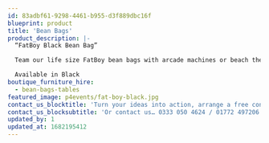 ```yaml
---
id: 83adbf61-9298-4461-b955-d3f889dbc16f
blueprint: product
title: 'Bean Bags'
product_description: |-
  “FatBoy Black Bean Bag”

  Team our life size FatBoy bean bags with arcade machines or beach themes for an impressive yet informal seating area.

  Available in Black
boutique_furniture_hire:
  - bean-bags-tables
featured_image: p4events/fat-boy-black.jpg
contact_us_blocktitle: 'Turn your ideas into action, arrange a free consultation'
contact_us_blocksubtitle: 'Or contact us… 0333 050 4624 / 01772 497206 or email us: info@p4events.co.uk'
updated_by: 1
updated_at: 1682195412
---
```

